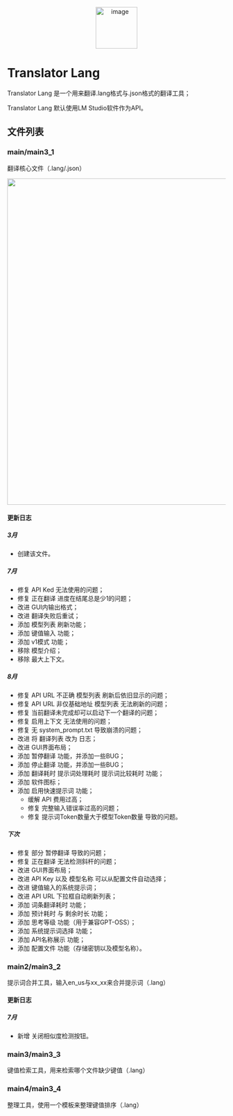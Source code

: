 <p align="center"><img width="96" height="96" alt="image" src="https://github.com/user-attachments/assets/5c5f8e4f-a64e-4925-aa9a-6e3ab62322f0" /></p>

# Translator Lang

Translator Lang 是一个用来翻译.lang格式与.json格式的翻译工具；

Translator Lang 默认使用LM Studio软件作为API。

## 文件列表

### main/main3_1

翻译核心文件（.lang/.json）
<p align="center"><img width="1282" height="752" alt="image" src="https://github.com/user-attachments/assets/69b597b5-bf54-4fff-bd08-a7786f20d6e5" /></p>

#### 更新日志

##### 3月

- 创建该文件。

##### 7月

- 修复 API Ked 无法使用的问题；
- 修复 正在翻译 进度在结尾总是少1的问题；
- 改进 GUI内输出格式；
- 改进 翻译失败后重试；
- 添加 模型列表 刷新功能；
- 添加 键值输入 功能；
- 添加 v1模式 功能；
- 移除 模型介绍；
- 移除 最大上下文。

##### 8月

- 修复 API URL 不正确 模型列表 刷新后依旧显示的问题；
- 修复 API URL 非仅基础地址 模型列表 无法刷新的问题；
- 修复 当前翻译未完成却可以启动下一个翻译的问题；
- 修复 启用上下文 无法使用的问题；
- 修复 无 system_prompt.txt 导致崩溃的问题；
- 改进 将 翻译列表 改为 日志；
- 改进 GUI界面布局；
- 添加 暂停翻译 功能，并添加一些BUG；
- 添加 停止翻译 功能，并添加一些BUG；
- 添加 翻译耗时 提示词处理耗时 提示词比较耗时 功能；
- 添加 软件图标；
- 添加 启用快速提示词 功能；
  - 缓解 API 费用过高；
  - 修复 完整输入错误率过高的问题；
  - 修复 提示词Token数量大于模型Token数量 导致的问题。

##### 下次

- 修复 部分 暂停翻译 导致的问题；
- 修复 正在翻译 无法检测斜杆的问题；
- 改进 GUI界面布局；
- 改进 API Key 以及 模型名称 可以从配置文件自动选择；
- 改进 键值输入的系统提示词；
- 改进 API URL 下拉框自动刷新列表；
- 添加 词条翻译耗时 功能；
- 添加 预计耗时 与 剩余时长 功能；
- 添加 思考等级 功能（用于兼容GPT-OSS）；
- 添加 系统提示词选择 功能；
- 添加 API名称展示 功能；
- 添加 配置文件 功能（存储密钥以及模型名称）。

### main2/main3_2

提示词合并工具，输入en_us与xx_xx来合并提示词（.lang）

#### 更新日志

##### 7月

- 新增 关闭相似度检测按钮。

### main3/main3_3

键值检索工具，用来检索哪个文件缺少键值（.lang）

### main4/main3_4

整理工具，使用一个模板来整理键值排序（.lang）

